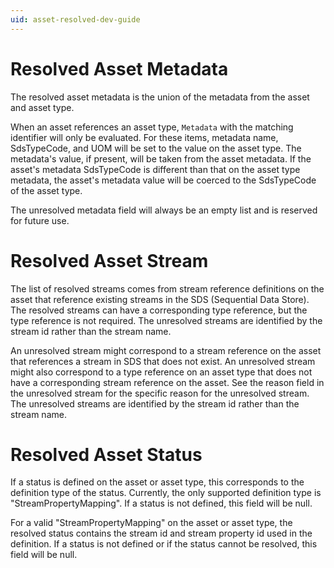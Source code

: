 ```yaml
---
uid: asset-resolved-dev-guide
---
```


# Resolved Asset Metadata

The resolved asset metadata is the union of the metadata from the asset and asset type. 

When an asset references an asset type, `Metadata` with the matching identifier will only be evaluated. For these items, metadata name, SdsTypeCode, and UOM will be set to the value on the asset type. The metadata's value, if present, will be taken from the asset metadata. If the asset's metadata SdsTypeCode is different than that on the asset type metadata, the asset's metadata value will be coerced to the SdsTypeCode of the asset type.

The unresolved metadata field will always be an empty list and is reserved for future use.

# Resolved Asset Stream

The list of resolved streams comes from stream reference definitions on the asset that reference existing streams in the SDS (Sequential Data Store). The resolved streams can have a corresponding type reference, but the type reference is not required. The unresolved streams are identified by the stream id rather than the stream name.

An unresolved stream might correspond to a stream reference on the asset that references a stream in SDS that does not exist. An unresolved stream might also correspond to a type reference on an asset type that does not have a corresponding stream reference on the asset. See the reason field in the unresolved stream for the specific reason for the unresolved stream. The unresolved streams are identified by the stream id rather than the stream name.

# Resolved Asset Status

If a status is defined on the asset or asset type, this corresponds to the definition type of the status. Currently, the only supported definition type is "StreamPropertyMapping". If a status is not defined, this field will be null.

For a valid "StreamPropertyMapping" on the asset or asset type, the resolved status contains the stream id and stream property id used in the definition. If a status is not defined or if the status cannot be resolved, this field will be null.
